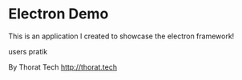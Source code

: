 # Electron Demo
This is an application I created to showcase the electron framework!


users pratik

By Thorat Tech
http://thorat.tech
